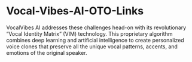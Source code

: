 # Vocal-Vibes-AI-OTO-Links
VocalVibes AI addresses these challenges head-on with its revolutionary “Vocal Identity Matrix” (VIM) technology. This proprietary algorithm combines deep learning and artificial intelligence to create personalized voice clones that preserve all the unique vocal patterns, accents, and emotions of the original speaker.
